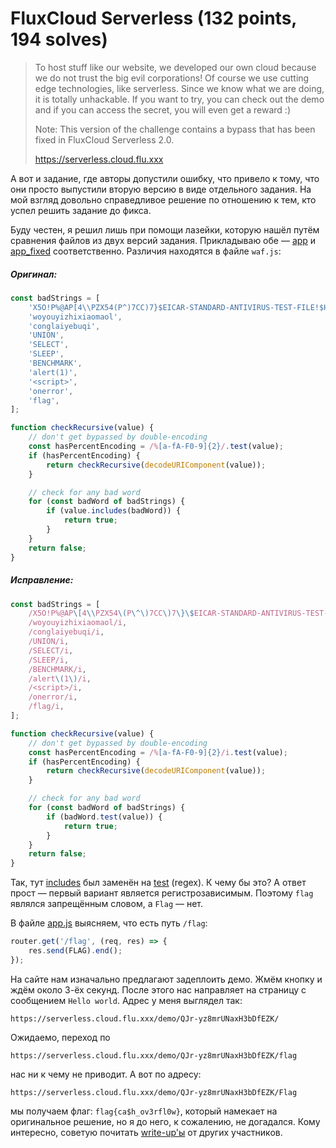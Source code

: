 # FluxCloud Serverless (132 points, 194 solves)

> To host stuff like our website, we developed our own cloud because we do not trust the big evil corporations! Of 
> course we use cutting edge technologies, like serverless. Since we know what we are doing, it is totally unhackable. 
> If you want to try, you can check out the demo and if you can access the secret, you will even get a reward :)
>
> Note: This version of the challenge contains a bypass that has been fixed in FluxCloud Serverless 2.0.
>
> https://serverless.cloud.flu.xxx

А вот и задание, где авторы допустили ошибку, что привело к тому, что они просто выпустили вторую версию в виде
отдельного задания. На мой взгляд довольно справедливое решение по отношению к тем, кто успел решить задание до фикса.

Буду честен, я решил лишь при помощи лазейки, которую нашёл путём сравнения файлов из двух версий задания.
Прикладываю обе — [app](./app) и [app_fixed](./app_fixed) соответственно. Различия находятся в файле `waf.js`:

##### Оригинал:

```js
const badStrings = [
    'X5O!P%@AP[4\\PZX54(P^)7CC)7}$EICAR-STANDARD-ANTIVIRUS-TEST-FILE!$H+H*',
    'woyouyizhixiaomaol',
    'conglaiyebuqi',
    'UNION',
    'SELECT',
    'SLEEP',
    'BENCHMARK',
    'alert(1)',
    '<script>',
    'onerror',
    'flag',
];

function checkRecursive(value) {
    // don't get bypassed by double-encoding
    const hasPercentEncoding = /%[a-fA-F0-9]{2}/.test(value);
    if (hasPercentEncoding) {
        return checkRecursive(decodeURIComponent(value));
    }

    // check for any bad word
    for (const badWord of badStrings) {
        if (value.includes(badWord)) {
            return true;
        }
    }
    return false;
}
```

##### Исправление:

```js
const badStrings = [
    /X5O!P%@AP\[4\\PZX54\(P\^\)7CC\)7\}\$EICAR-STANDARD-ANTIVIRUS-TEST-FILE!\$H\+H\*/i,
    /woyouyizhixiaomaol/i,
    /conglaiyebuqi/i,
    /UNION/i,
    /SELECT/i,
    /SLEEP/i,
    /BENCHMARK/i,
    /alert\(1\)/i,
    /<script>/i,
    /onerror/i,
    /flag/i,
];

function checkRecursive(value) {
    // don't get bypassed by double-encoding
    const hasPercentEncoding = /%[a-fA-F0-9]{2}/i.test(value);
    if (hasPercentEncoding) {
        return checkRecursive(decodeURIComponent(value));
    }

    // check for any bad word
    for (const badWord of badStrings) {
        if (badWord.test(value)) {
            return true;
        }
    }
    return false;
}
```

Так, тут [includes](https://developer.mozilla.org/ru/docs/Web/JavaScript/Reference/Global_Objects/String/includes) был
заменён на [test](https://developer.mozilla.org/ru/docs/Web/JavaScript/Reference/Global_Objects/RegExp/test) (regex).
К чему бы это? А ответ прост — первый вариант является регистрозависимым. Поэтому `flag` являлся запрещённым словом, а
`Flag` — нет.

В файле [app.js](./app/serverless/functions/app.js) выясняем, что есть путь `/flag`:

```js
router.get('/flag', (req, res) => {
    res.send(FLAG).end();
});
```

На сайте нам изначально предлагают задеплоить демо. Жмём кнопку и ждём около 3-ёх секунд. После этого нас направляет на
страницу с сообщением `Hello world`. Адрес у меня выглядел так: 

```
https://serverless.cloud.flu.xxx/demo/QJr-yz8mrUNaxH3bDfEZK/
```

Ожидаемо, переход по

```
https://serverless.cloud.flu.xxx/demo/QJr-yz8mrUNaxH3bDfEZK/flag
```

нас ни к чему не приводит. А вот по адресу:

```
https://serverless.cloud.flu.xxx/demo/QJr-yz8mrUNaxH3bDfEZK/Flag
```

мы получаем флаг: `flag{ca$h_ov3rfl0w}`, который намекает на оригинальное решение, но я до него, к сожалению, не
догадался. Кому интересно, советую почитать [write-up'ы](https://ctftime.org/task/13512) от других участников.
